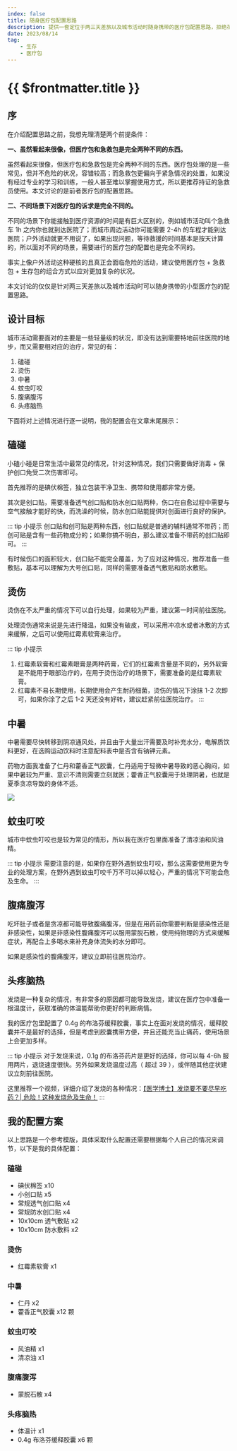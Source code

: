 ```yaml
---
index: false
title: 随身医疗包配置思路
description: 提供一套定位于两三天差旅以及城市活动时随身携带的医疗包配置思路，拒绝花里胡哨，主打实用性。
date: 2023/08/14
tag:
    - 生存
    - 医疗包
---
```


# {{ $frontmatter.title }}

## 序

在介绍配置思路之前，我想先理清楚两个前提条件：

**一、虽然看起来很像，但医疗包和急救包是完全两种不同的东西。**

虽然看起来很像，但医疗包和急救包是完全两种不同的东西。医疗包处理的是一些常见，但并不危险的状况，容错较高；而急救包更偏向于紧急情况的处置，如果没有经过专业的学习和训练，一般人甚至难以掌握使用方式，所以更推荐持证的急救员使用。本文讨论的是前者医疗包的配置思路。

**二、不同场景下对医疗包的诉求是完全不同的。**

不同的场景下你能接触到医疗资源的时间是有巨大区别的，例如城市活动叫个急救车 1h 之内你也就到达医院了；而城市周边活动你可能需要 2-4h 的车程才能到达医院；户外活动就更不用说了，如果出现问题，等待救援的时间基本是按天计算的，所以面对不同的场景，需要进行的医疗包的配置也是完全不同的。

事实上像户外活动这种硬核的且真正会面临危险的活动，建议使用医疗包 + 急救包 + 生存包的组合方式以应对更加复杂的状况。

本文讨论的仅仅是针对两三天差旅以及城市活动时可以随身携带的小型医疗包的配置思路。

## 设计目标

城市活动需要面对的主要是一些轻量级的状况，即没有达到需要特地前往医院的地步，而又需要相对应的治疗，常见的有：

1. 磕碰
2. 烫伤
3. 中暑
4. 蚊虫叮咬
5. 腹痛腹泻
6. 头疼脑热

下面将对上述情况进行逐一说明，我的配置会在文章末尾展示：

## 磕碰

小磕小碰是日常生活中最常见的情况，针对这种情况，我们只需要做好消毒 + 保护创口免受二次伤害即可。

首先推荐的是碘伏棉签，独立包装干净卫生、携带和使用都非常方便。

其次是创口贴，需要准备透气创口贴和防水创口贴两种，伤口在自愈过程中需要与空气接触才能好的快，而洗澡的时候，防水创口贴能提供对创面进行良好的保护。

::: tip 小提示
创口贴和创可贴是两种东西，创口贴就是普通的辅料通常不带药；而创可贴是含有一些药物成分的；如果你搞不明白，那么建议准备不带药的创口贴即可。
:::

有时候伤口的面积较大，创口贴不能完全覆盖，为了应对这种情况，推荐准备一些敷贴，基本可以理解为大号创口贴，同样的需要准备透气敷贴和防水敷贴。

## 烫伤

烫伤在不太严重的情况下可以自行处理，如果较为严重，建议第一时间前往医院。

处理烫伤通常来说是先进行降温，如果没有破皮，可以采用冲凉水或者冰敷的方式来缓解，之后可以使用红霉素软膏来治疗。

::: tip 小提示
1. 红霉素软膏和红霉素眼膏是两种药膏，它们的红霉素含量是不同的，另外软膏是不能用于眼部治疗的，在用于烫伤治疗的场景下，需要准备的是红霉素软膏。
2. 红霉素不易长期使用，长期使用会产生耐药细菌，烫伤的情况下涂抹 1-2 次即可，如果你涂了之后 1-2 天还没有好转，建议赶紧前往医院治疗。
:::

## 中暑

中暑需要尽快转移到阴凉通风处，并且由于大量出汗需要及时补充水分，电解质饮料更好，在选购运动饮料时注意配料表中是否含有钠钾元素。

药物方面我准备了仁丹和藿香正气胶囊，仁丹适用于轻微中暑导致的恶心胸闷，如果中暑较为严重、意识不清则需要立刻就医；藿香正气胶囊用于处理阴暑，也就是夏季贪凉导致的身体不适。

![](/images/sunstroke-diff.jpg)

## 蚊虫叮咬

城市中蚊虫叮咬也是较为常见的情形，所以我在医疗包里面准备了清凉油和风油精。

::: tip 小提示
需要注意的是，如果你在野外遇到蚊虫叮咬，那么这需要使用更为专业的处理方案，在野外遇到蚊虫叮咬千万不可以掉以轻心，严重的情况下可能会危及生命。
:::

## 腹痛腹泻

吃坏肚子或者是贪凉都可能导致腹痛腹泻，但是在用药前你需要判断是感染性还是非感染性，如果是非感染性腹痛腹泻可以服用蒙脱石散，使用纯物理的方式来缓解症状，再配合上多喝水来补充身体流失的水分即可。

如果是感染性的腹痛腹泻，建议立即前往医院治疗。

## 头疼脑热

发烧是一种复杂的情况，有非常多的原因都可能导致发烧，建议在医疗包中准备一根温度计，获取准确的体温能帮助你更好的判断病情。

我的医疗包里配置了 0.4g 的布洛芬缓释胶囊，事实上在面对发烧的情况，缓释胶囊并不是最好的选择，但是考虑到胶囊携带方便，并且还能充当止痛药，使用场景上会更加多样。

::: tip 小提示
对于发烧来说，0.1g 的布洛芬药片是更好的选择，你可以每 4-6h 服用两片，退烧速度很快。另外如果发烧温度过高（ 超过 39 ），或伴随其他症状建议立刻前往医院。

这里推荐一个视频，详细介绍了发烧的各种情况：[【医学博士】发烧要不要尽早吃药？| 危险！这种发烧危及生命！](https://b23.tv/54XqStr)
:::

## 我的配置方案

以上思路是一个参考模版，具体采取什么配置还需要根据每个人自己的情况来调节，以下是我的具体配置：

### 磕碰

- 碘伏棉签 x10
- 小创口贴 x5
- 常规透气创口贴 x4
- 常规防水创口贴 x4
- 10x10cm 透气敷贴 x2
- 10x10cm 防水敷料 x2

### 烫伤

- 红霉素软膏 x1

### 中暑

- 仁丹 x2
- 藿香正气胶囊 x12 颗

### 蚊虫叮咬

- 风油精 x1
- 清凉油 x1

### 腹痛腹泻

- 蒙脱石散 x4

### 头疼脑热

- 体温计 x1
- 0.4g 布洛芬缓释胶囊 x6 颗
